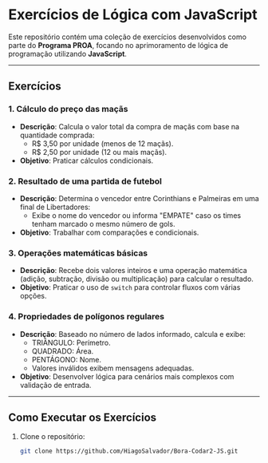 # Exercícios de Lógica com JavaScript

Este repositório contém uma coleção de exercícios desenvolvidos como parte do **Programa PROA**, focando no aprimoramento de lógica de programação utilizando **JavaScript**. 

---

## Exercícios

### 1. **Cálculo do preço das maçãs**
- **Descrição**: Calcula o valor total da compra de maçãs com base na quantidade comprada:
  - R$ 3,50 por unidade (menos de 12 maçãs).
  - R$ 2,50 por unidade (12 ou mais maçãs).
- **Objetivo**: Praticar cálculos condicionais.

### 2. **Resultado de uma partida de futebol**
- **Descrição**: Determina o vencedor entre Corinthians e Palmeiras em uma final de Libertadores:
  - Exibe o nome do vencedor ou informa "EMPATE" caso os times tenham marcado o mesmo número de gols.
- **Objetivo**: Trabalhar com comparações e condicionais.

### 3. **Operações matemáticas básicas**
- **Descrição**: Recebe dois valores inteiros e uma operação matemática (adição, subtração, divisão ou multiplicação) para calcular o resultado.
- **Objetivo**: Praticar o uso de `switch` para controlar fluxos com várias opções.

### 4. **Propriedades de polígonos regulares**
- **Descrição**: Baseado no número de lados informado, calcula e exibe:
  - TRIÂNGULO: Perímetro.
  - QUADRADO: Área.
  - PENTÁGONO: Nome.
  - Valores inválidos exibem mensagens adequadas.
- **Objetivo**: Desenvolver lógica para cenários mais complexos com validação de entrada.

---

## Como Executar os Exercícios

1. Clone o repositório:
   ```bash
   git clone https://github.com/HiagoSalvador/Bora-Codar2-JS.git
